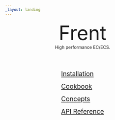 ```yaml
---
_layout: landing
---
```



<div style="text-align: center; font-size: 4rem">Frent</div>

<div style="text-align: center;">High performance EC/ECS.</div>

<br/>

<br/>

<div style="font-size: 1rem; padding: 1rem; max-width: fit-content; margin-left: auto; margin-right: auto;">
    <div style="margin: 1rem; font-size: 1.3rem"><a href="installation.html">Installation</a></div>
    <div style="margin: 1rem; font-size: 1.3rem"><a href="cookbook/component-composition.html">Cookbook</a></div>
    <div style="margin: 1rem; font-size: 1.3rem"><a href="doc/events.html">Concepts</a></div>
    <div style="margin: 1rem; font-size: 1.3rem"><a href="api/Frent.html">API Reference</a></div>
</div>
